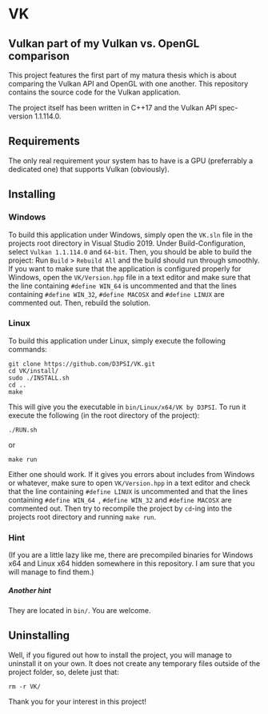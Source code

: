# VK
## Vulkan part of my Vulkan vs. OpenGL comparison

This project features the first part of my matura thesis which is about comparing the Vulkan API and OpenGL with one another. This repository contains the source code for the Vulkan application.

The project itself has been written in C++17 and the Vulkan API spec-version 1.1.114.0.

## Requirements

The only real requirement your system has to have is a GPU (preferrably a dedicated one) that supports Vulkan (obviously).

## Installing

### Windows

To build this application under Windows, simply open the `VK.sln` file in the projects root directory in Visual Studio 2019. 
Under Build-Configuration, select `Vulkan 1.1.114.0` and `64-bit`. Then, you should be able to build the project:
Run `Build` > `Rebuild All` and the build should run through smoothly.
If you want to make sure that the application is configured properly for Windows, open the `VK/Version.hpp` file in a text editor and make sure that the line containing `#define WIN_64` is uncommented and that the lines containing `#define WIN_32`, `#define MACOSX` and `#define LINUX` are commented out. Then, rebuild the solution.

### Linux

To build this application under Linux, simply execute the following commands:

    git clone https://github.com/D3PSI/VK.git
    cd VK/install/
    sudo ./INSTALL.sh
    cd ..
    make

This will give you the executable in `bin/Linux/x64/VK by D3PSI`. 
To run it execute the following (in the root directory of the project):

    ./RUN.sh

or

    make run

Either one should work. If it gives you errors about includes from Windows or whatever, make sure to open `VK/Version.hpp` in a text editor and check that the line containing `#define LINUX` is uncommented and that the lines containing `#define WIN_64 `, `#define WIN_32` and `#define MACOSX` are commented out. Then try to recompile the project by `cd`-ing into the projects root directory and running `make run`.

### Hint
(If you are a little lazy like me, there are precompiled binaries for Windows x64 and Linux x64 hidden somewhere in this repository. I am sure that you will manage to find them.)

##### Another hint

They are located in `bin/`. You are welcome.

## Uninstalling

Well, if you figured out how to install the project, you will manage to uninstall it on your own. It does not create any temporary files outside of the project folder, so, delete just that:

    rm -r VK/

Thank you for your interest in this project!
